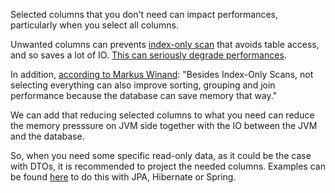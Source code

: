 Selected columns that you don't need can impact performances, particularly when you select all columns.<br>

Unwanted columns can prevents [index-only scan](https://use-the-index-luke.com/sql/clustering/index-only-scan-covering-index) that avoids table access, and so saves a lot of IO. [This can seriously degrade performances](https://use-the-index-luke.com/blog/2013-08/its-not-about-the-star-stupid).<br>

In addition, [according to Markus Winand](https://use-the-index-luke.com/blog/2013-04/the-two-top-performance-problems-caused-by-ORM-tools): "Besides Index-Only Scans, not selecting everything can also improve sorting, grouping and join performance because the database can save memory that way."<br>

We can add that reducing selected columns to what you need can reduce the memory presssure on JVM side together with the IO between the JVM and the database.<br>

So, when you need some specific read-only data, as it could be the case with DTOs, it is recommended to project the needed columns.  Examples can be found [here](https://github.com/AnghelLeonard/Hibernate-SpringBoot) to do this with JPA, Hibernate or Spring.